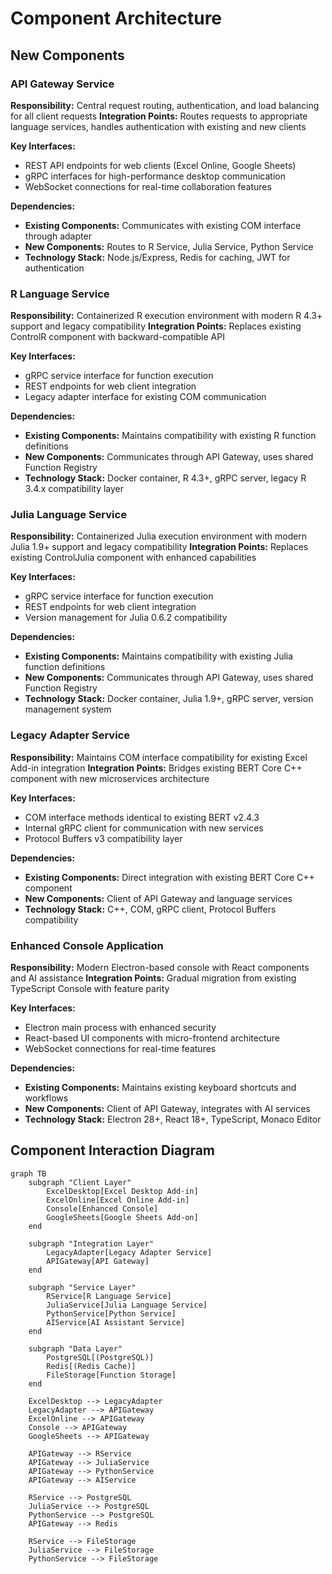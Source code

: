# Component Architecture

## New Components

### API Gateway Service
**Responsibility:** Central request routing, authentication, and load balancing for all client requests
**Integration Points:** Routes requests to appropriate language services, handles authentication with existing and new clients

**Key Interfaces:**
- REST API endpoints for web clients (Excel Online, Google Sheets)
- gRPC interfaces for high-performance desktop communication
- WebSocket connections for real-time collaboration features

**Dependencies:**
- **Existing Components:** Communicates with existing COM interface through adapter
- **New Components:** Routes to R Service, Julia Service, Python Service
- **Technology Stack:** Node.js/Express, Redis for caching, JWT for authentication

### R Language Service
**Responsibility:** Containerized R execution environment with modern R 4.3+ support and legacy compatibility
**Integration Points:** Replaces existing ControlR component with backward-compatible API

**Key Interfaces:**
- gRPC service interface for function execution
- REST endpoints for web client integration
- Legacy adapter interface for existing COM communication

**Dependencies:**
- **Existing Components:** Maintains compatibility with existing R function definitions
- **New Components:** Communicates through API Gateway, uses shared Function Registry
- **Technology Stack:** Docker container, R 4.3+, gRPC server, legacy R 3.4.x compatibility layer

### Julia Language Service
**Responsibility:** Containerized Julia execution environment with modern Julia 1.9+ support and legacy compatibility
**Integration Points:** Replaces existing ControlJulia component with enhanced capabilities

**Key Interfaces:**
- gRPC service interface for function execution
- REST endpoints for web client integration
- Version management for Julia 0.6.2 compatibility

**Dependencies:**
- **Existing Components:** Maintains compatibility with existing Julia function definitions
- **New Components:** Communicates through API Gateway, uses shared Function Registry
- **Technology Stack:** Docker container, Julia 1.9+, gRPC server, version management system

### Legacy Adapter Service
**Responsibility:** Maintains COM interface compatibility for existing Excel Add-in integration
**Integration Points:** Bridges existing BERT Core C++ component with new microservices architecture

**Key Interfaces:**
- COM interface methods identical to existing BERT v2.4.3
- Internal gRPC client for communication with new services
- Protocol Buffers v3 compatibility layer

**Dependencies:**
- **Existing Components:** Direct integration with existing BERT Core C++ component
- **New Components:** Client of API Gateway and language services
- **Technology Stack:** C++, COM, gRPC client, Protocol Buffers compatibility

### Enhanced Console Application
**Responsibility:** Modern Electron-based console with React components and AI assistance
**Integration Points:** Gradual migration from existing TypeScript Console with feature parity

**Key Interfaces:**
- Electron main process with enhanced security
- React-based UI components with micro-frontend architecture
- WebSocket connections for real-time features

**Dependencies:**
- **Existing Components:** Maintains existing keyboard shortcuts and workflows
- **New Components:** Client of API Gateway, integrates with AI services
- **Technology Stack:** Electron 28+, React 18+, TypeScript, Monaco Editor

## Component Interaction Diagram

```mermaid
graph TB
    subgraph "Client Layer"
        ExcelDesktop[Excel Desktop Add-in]
        ExcelOnline[Excel Online Add-in]
        Console[Enhanced Console]
        GoogleSheets[Google Sheets Add-on]
    end
    
    subgraph "Integration Layer"
        LegacyAdapter[Legacy Adapter Service]
        APIGateway[API Gateway]
    end
    
    subgraph "Service Layer"
        RService[R Language Service]
        JuliaService[Julia Language Service]
        PythonService[Python Service]
        AIService[AI Assistant Service]
    end
    
    subgraph "Data Layer"
        PostgreSQL[(PostgreSQL)]
        Redis[(Redis Cache)]
        FileStorage[Function Storage]
    end
    
    ExcelDesktop --> LegacyAdapter
    LegacyAdapter --> APIGateway
    ExcelOnline --> APIGateway
    Console --> APIGateway
    GoogleSheets --> APIGateway
    
    APIGateway --> RService
    APIGateway --> JuliaService
    APIGateway --> PythonService
    APIGateway --> AIService
    
    RService --> PostgreSQL
    JuliaService --> PostgreSQL
    PythonService --> PostgreSQL
    APIGateway --> Redis
    
    RService --> FileStorage
    JuliaService --> FileStorage
    PythonService --> FileStorage
```
